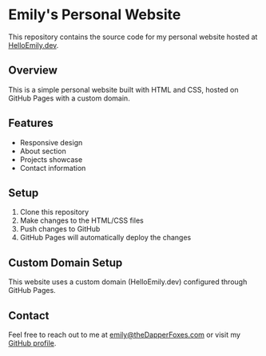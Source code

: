 # Emily's Personal Website

This repository contains the source code for my personal website hosted at [HelloEmily.dev](https://HelloEmily.dev).

## Overview

This is a simple personal website built with HTML and CSS, hosted on GitHub Pages with a custom domain.

## Features

- Responsive design
- About section
- Projects showcase
- Contact information

## Setup

1. Clone this repository
2. Make changes to the HTML/CSS files
3. Push changes to GitHub
4. GitHub Pages will automatically deploy the changes

## Custom Domain Setup

This website uses a custom domain (HelloEmily.dev) configured through GitHub Pages.

## Contact

Feel free to reach out to me at [emily@theDapperFoxes.com](mailto:emily@theDapperFoxes.com) or visit my [GitHub profile](https://github.com/emscape).
